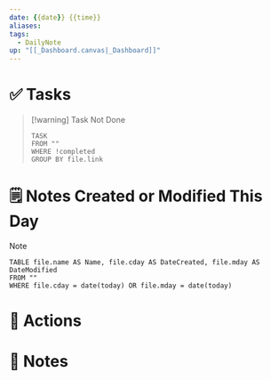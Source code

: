 ```yaml
---
date: {{date}} {{time}}
aliases: 
tags:
  - DailyNote
up: "[[_Dashboard.canvas|_Dashboard]]"
---
```


# ✅ Tasks

> [!warning] Task Not Done
> ```dataview
> TASK 
> FROM ""
> WHERE !completed
> GROUP BY file.link
> ```
# 🗒️ Notes Created or Modified This Day
> [!NOTE]
> ```dataview
> TABLE file.name AS Name, file.cday AS DateCreated, file.mday AS DateModified
> FROM ""
> WHERE file.cday = date(today) OR file.mday = date(today)
> ```

# 🎯 Actions



# 📝 Notes





